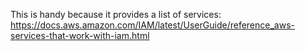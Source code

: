 This is handy because it provides a list of services:
https://docs.aws.amazon.com/IAM/latest/UserGuide/reference_aws-services-that-work-with-iam.html
